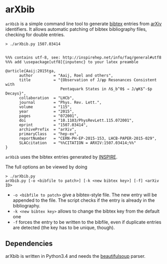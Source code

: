# arXbib
`arXbib` is a simple command line tool to generate [bibtex](http://www.bibtex.org/) entries from [arXiv](http://arxiv.org) identifiers. It allows automatic patching of bibtex bibliography files, checking for double entries.

```
> ./arXbib.py 1507.03414


%%% contains utf-8, see: http://inspirehep.net/info/faq/general#utf8
%%% add \usepackage[utf8]{inputenc} to your latex preamble

@article{Aaij:2015tga,
      author         = "Aaij, Roel and others",
      title          = "{Observation of J/ψp Resonances Consistent with
                        Pentaquark States in Λ$_b^0$ → J/ψK$^-$p Decays}",
      collaboration  = "LHCb",
      journal        = "Phys. Rev. Lett.",
      volume         = "115",
      year           = "2015",
      pages          = "072001",
      doi            = "10.1103/PhysRevLett.115.072001",
      eprint         = "1507.03414",
      archivePrefix  = "arXiv",
      primaryClass   = "hep-ex",
      reportNumber   = "CERN-PH-EP-2015-153, LHCB-PAPER-2015-029",
      SLACcitation   = "%%CITATION = ARXIV:1507.03414;%%"
}

```
`arXbib` uses the bibtex entries generated by [INSPIRE](https://inspirehep.net/).

The full options an be viewed by doing
```
> ./arXbib.py
arXbib.py [-o <bibfile to patch>] [-k <new bibtex key>] [-f] <arXiv ID>
```

* `-o <bibfile to patch>` give a bibtex-style file. The new entry will be appended to the file. The script checks if the entry is already in the bibliography.
* `-k <new bibtex key>` allows to change the bibtex key from the default one
* `-f` forces the entry to be written to the bibfile, even if duplicate entries are detected (the key has to be unique, though). 


## Dependencies
arXbib is written in Python3.4 and needs the [beautifulsoup](http://www.crummy.com/software/BeautifulSoup/bs4/doc/) parser.
